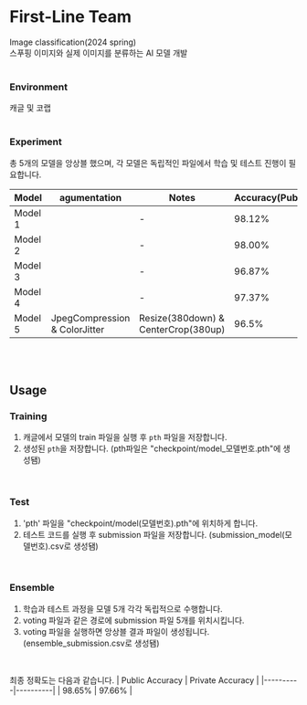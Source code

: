 # First-Line Team
Image classification(2024 spring)  
스푸핑 이미지와 실제 이미지를 분류하는 AI 모델 개발  
<br>
### Environment
캐글 및 코랩  
<br>
### Experiment
총 5개의 모델을 앙상블 했으며, 각 모델은 독립적인 파일에서 학습 및 테스트 진행이 필요합니다.

| Model | agumentation | Notes | Accuracy(Public) |
|-------|--------------|-------|----------|
| Model 1 |  | - | 98.12% |
| Model 2 |  | - | 98.00% |
| Model 3 |  | - | 96.87% |
| Model 4 |  | - | 97.37% |
| Model 5 | JpegCompression & ColorJitter | Resize(380down) & CenterCrop(380up) | 96.5% |
<br>
<br>

## Usage 

### Training
1. 캐글에서 모델의 train 파일을 실행 후 `pth` 파일을 저장합니다. 
2. 생성된 `pth`을 저장합니다.
(pth파일은 "checkpoint/model_모델번호.pth"에 생성됌)
<br>
  
### Test
1. 'pth' 파일을 "checkpoint/model(모델번호).pth"에 위치하게 합니다.
2.  테스트 코드를 실행 후 submission 파일을 저장합니다.
(submission_model(모델번호).csv로 생성됌)
<br>
  
### Ensemble
1. 학습과 테스트 과정을 모델 5개 각각 독립적으로 수행합니다.
2. voting 파일과 같은 경로에 submission 파일 5개를 위치시킵니다.
3. voting 파일을 실행하면 앙상블 결과 파일이 생성됩니다.
(ensemble_submission.csv로 생성됌)
<br>

  
최종 정확도는 다음과 같습니다.
| Public Accuracy | Private Accuracy |
|----------|----------|
| 98.65%   | 97.66%  |


